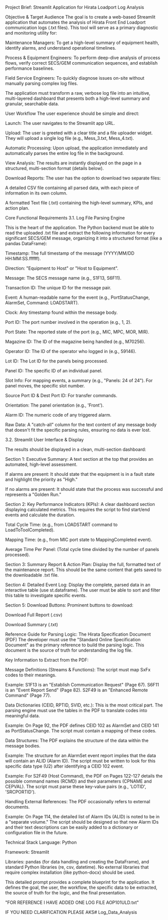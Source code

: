 Project Brief: Streamlit Application for Hirata Loadport Log Analysis

Objective & Target Audience
The goal is to create a web-based Streamlit application that automates the analysis of Hirata Front End Loadport communication logs (.txt files). This tool will serve as a primary diagnostic and monitoring utility for:

Maintenance Managers: To get a high-level summary of equipment health, identify alarms, and understand operational timelines.

Process & Equipment Engineers: To perform deep-dive analysis of process flows, verify correct SECS/GEM communication sequences, and establish performance baselines.

Field Service Engineers: To quickly diagnose issues on-site without manually parsing complex log files.

The application must transform a raw, verbose log file into an intuitive, multi-layered dashboard that presents both a high-level summary and granular, searchable data.

User Workflow
The user experience should be simple and direct:

Launch: The user navigates to the Streamlit app URL.

Upload: The user is greeted with a clear title and a file uploader widget. They will upload a single log file (e.g., Mess_3.txt, Mess_4.txt).

Automatic Processing: Upon upload, the application immediately and automatically parses the entire log file in the background.

View Analysis: The results are instantly displayed on the page in a structured, multi-section format (details below).

Download Reports: The user has the option to download two separate files:

A detailed CSV file containing all parsed data, with each piece of information in its own column.

A formatted Text file (.txt) containing the high-level summary, KPIs, and action plan.

Core Functional Requirements
3.1. Log File Parsing Engine

This is the heart of the application. The Python backend must be able to read the uploaded .txt file and extract the following information for every significant SECS/GEM message, organizing it into a structured format (like a pandas DataFrame):

Timestamp: The full timestamp of the message (YYYY/MM/DD HH:MM:SS.ffffff).

Direction: "Equipment to Host" or "Host to Equipment".

Message: The SECS message name (e.g., S1F13, S6F11).

Transaction ID: The unique ID for the message pair.

Event: A human-readable name for the event (e.g., PortStatusChange, AlarmSet, Command: LOADSTART).

Clock: Any timestamp found within the message body.

Port ID: The port number involved in the operation (e.g., 1, 2).

Port State: The reported state of the port (e.g., MIC, MPC, MOR, MIR).

Magazine ID: The ID of the magazine being handled (e.g., M70256).

Operator ID: The ID of the operator who logged in (e.g., 59146).

Lot ID: The Lot ID for the panels being processed.

Panel ID: The specific ID of an individual panel.

Slot Info: For mapping events, a summary (e.g., "Panels: 24 of 24"). For panel moves, the specific slot number.

Source Port ID & Dest Port ID: For transfer commands.

Orientation: The panel orientation (e.g., 'Front').

Alarm ID: The numeric code of any triggered alarm.

Raw Data: A "catch-all" column for the text content of any message body that doesn't fit the specific parsing rules, ensuring no data is ever lost.

3.2. Streamlit User Interface & Display

The results should be displayed in a clean, multi-section dashboard:

Section 1: Executive Summary: A text section at the top that provides an automated, high-level assessment.

If alarms are present: It should state that the equipment is in a fault state and highlight the priority as "High."

If no alarms are present: It should state that the process was successful and represents a "Golden Run."

Section 2: Key Performance Indicators (KPIs): A clear dashboard section displaying calculated metrics. This requires the script to find start/end events and calculate the duration.

Total Cycle Time: (e.g., from LOADSTART command to LoadToToolCompleted).

Mapping Time: (e.g., from MIC port state to MappingCompleted event).

Average Time Per Panel: (Total cycle time divided by the number of panels processed).

Section 3: Summary Report & Action Plan: Display the full, formatted text of the maintenance report. This should be the same content that gets saved to the downloadable .txt file.

Section 4: Detailed Event Log: Display the complete, parsed data in an interactive table (use st.dataframe). The user must be able to sort and filter this table to investigate specific events.

Section 5: Download Buttons: Prominent buttons to download:

Download Full Report (.csv)

Download Summary (.txt)

Reference Guide for Parsing Logic: The Hirata Specification Document (PDF)
The developer must use the "Standard Online Specification Document" as the primary reference to build the parsing logic. This document is the source of truth for understanding the log file.

Key Information to Extract from the PDF:

Message Definitions (Streams & Functions): The script must map SxFx codes to their meanings.

Example: S1F13 is an "Establish Communication Request" (Page 67). S6F11 is an "Event Report Send" (Page 82). S2F49 is an "Enhanced Remote Command" (Page 77).

Data Dictionaries (CEID, RPTID, SVID, etc.): This is the most critical part. The parsing engine must use the tables in the PDF to translate codes into meaningful data.

Example: On Page 92, the PDF defines CEID 102 as AlarmSet and CEID 141 as PortStatusChange. The script must contain a mapping of these codes.

Data Structures: The PDF explains the structure of the data within the message bodies.

Example: The structure for an AlarmSet event report implies that the data will contain an ALID (Alarm ID). The script must be written to look for this specific data type (U2) after identifying a CEID 102 event.

Example: For S2F49 (Host Command), the PDF on Pages 122-127 details the possible command names (RCMD) and their parameters (CPNAME and CEPVAL). The script must parse these key-value pairs (e.g., 'LOTID', 'SRCPORTID').

Handling External References: The PDF occasionally refers to external documents.

Example: On Page 114, the detailed list of Alarm IDs (ALID) is noted to be in a "separate volume." The script should be designed so that new Alarm IDs and their text descriptions can be easily added to a dictionary or configuration file in the future.

Technical Stack
Language: Python

Framework: Streamlit

Libraries: pandas (for data handling and creating the DataFrame), and standard Python libraries (re, csv, datetime). No external libraries that require complex installation (like python-docx) should be used.

This detailed prompt provides a complete blueprint for the application. It defines the goal, the user, the workflow, the specific data to be extracted, the source of truth for the logic, and the final presentation.

"FOR REFERENCE I HAVE ADDED ONE LOG FILE AOP101ULD.txt"

IF YOU NEED CLARIFICATION PLEASE AKS# Log_Data_Analysis

